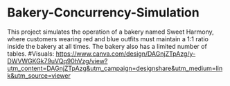 # Bakery-Concurrency-Simulation
This project simulates the operation of a bakery named Sweet Harmony, where customers wearing red and blue outfits must maintain a 1:1 ratio inside the bakery at all times. The bakery also has a limited number of tables.
#Visuals: https://www.canva.com/design/DAGnjZTpAzg/y-DWVWGKGk79uVQq90hVzg/view?utm_content=DAGnjZTpAzg&utm_campaign=designshare&utm_medium=link&utm_source=viewer
